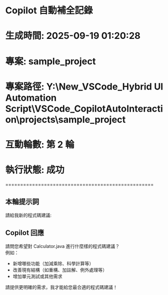 # Copilot 自動補全記錄
# 生成時間: 2025-09-19 01:20:28
# 專案: sample_project
# 專案路徑: Y:\New_VSCode_Hybrid UI Automation Script\VSCode_CopilotAutoInteraction\projects\sample_project
# 互動輪數: 第 2 輪
# 執行狀態: 成功
==================================================

## 本輪提示詞

請給我新的程式碼建議:

## Copilot 回應

請問您希望對 Calculator.java 進行什麼樣的程式碼建議？  
例如：  
- 新增哪些功能（加減乘除、科學計算等）  
- 改善現有結構（如重構、加註解、例外處理等）  
- 增加單元測試或其他需求

請提供更明確的需求，我才能給您最合適的程式碼建議！
